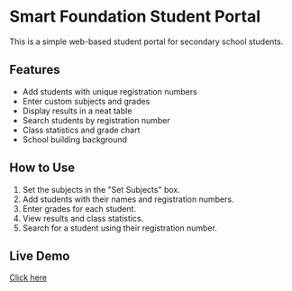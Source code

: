 # Smart Foundation Student Portal

This is a simple web-based student portal for secondary school students.  

## Features
- Add students with unique registration numbers
- Enter custom subjects and grades
- Display results in a neat table
- Search students by registration number
- Class statistics and grade chart
- School building background

## How to Use
1. Set the subjects in the "Set Subjects" box.
2. Add students with their names and registration numbers.
3. Enter grades for each student.
4. View results and class statistics.
5. Search for a student using their registration number.

## Live Demo
[Click here](https://yourusername.github.io/student-portal/)

